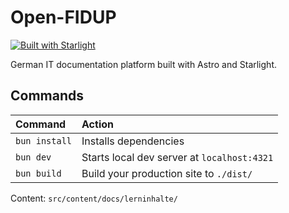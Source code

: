 # Open-FIDUP

[![Built with Starlight](https://astro.badg.es/v2/built-with-starlight/tiny.svg)](https://starlight.astro.build)

German IT documentation platform built with Astro and Starlight.

## Commands

| Command       | Action                                      |
| :------------ | :------------------------------------------ |
| `bun install` | Installs dependencies                       |
| `bun dev`     | Starts local dev server at `localhost:4321` |
| `bun build`   | Build your production site to `./dist/`     |

Content: `src/content/docs/lerninhalte/`
